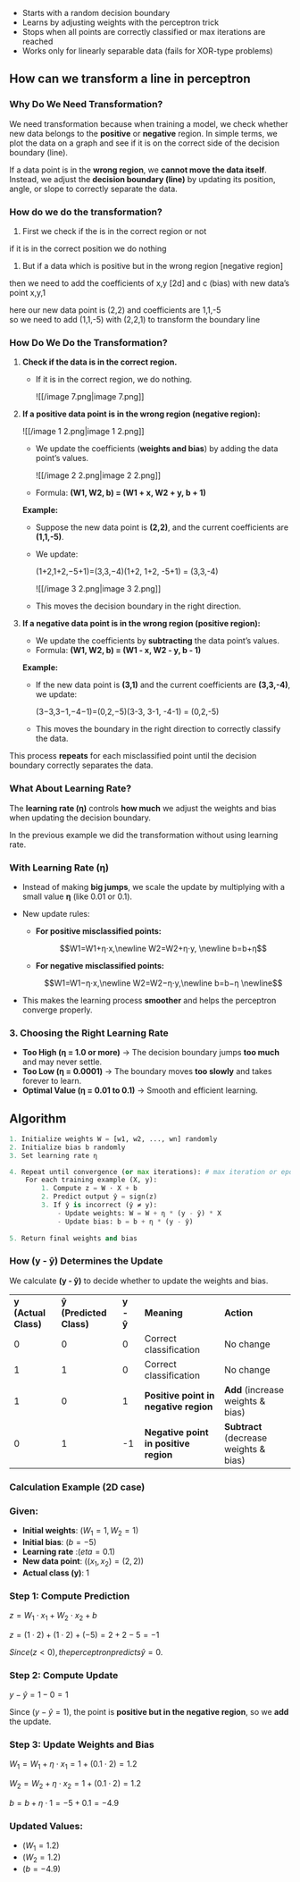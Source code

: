 - Starts with a random decision boundary
- Learns by adjusting weights with the perceptron trick
- Stops when all points are correctly classified or max iterations are reached
- Works only for linearly separable data (fails for XOR-type problems)
## How can we transform a line in perceptron

### Why Do We Need Transformation?

We need transformation because when training a model, we check whether new data belongs to the **positive** or **negative** region. In simple terms, we plot the data on a graph and see if it is on the correct side of the decision boundary (line).

If a data point is in the **wrong region**, we **cannot move the data itself**. Instead, we adjust the **decision boundary (line)** by updating its position, angle, or slope to correctly separate the data.

### How do we do the transformation?

1. First we check if the is in the correct region or not

if it is in the correct position we do nothing

1. But if a data which is positive but in the wrong region [negative region]

then we need to add the coefficients of x,y [2d] and c (bias) with new data’s point x,y,1

here our new data point is (2,2) and coefficients are 1,1,-5  
so we need to add (1,1,-5) with (2,2,1) to transform the boundary line  

### **How Do We Do the Transformation?**

1. **Check if the data is in the correct region.**
    - If it is in the correct region, we do nothing.
        
        ![[/image 7.png|image 7.png]]
        
2. **If a positive data point is in the wrong region (negative region):**
    
    ![[/image 1 2.png|image 1 2.png]]
    
    - We update the coefficients (**weights and bias**) by adding the data point’s values.
        
        ![[/image 2 2.png|image 2 2.png]]
        
    - Formula: **(W1, W2, b) = (W1 + x, W2 + y, b + 1)**
    
    **Example:**
    
    - Suppose the new data point is **(2,2)**, and the current coefficients are **(1,1,-5)**.
    - We update:
        
        (1+2,1+2,−5+1)=(3,3,−4)(1+2, 1+2, -5+1) = (3,3,-4)
        
        ![[/image 3 2.png|image 3 2.png]]
        
    - This moves the decision boundary in the right direction.
3. **If a negative data point is in the wrong region (positive region):**
    
    - We update the coefficients by **subtracting** the data point’s values.
    - Formula: **(W1, W2, b) = (W1 - x, W2 - y, b - 1)**
    
    **Example:**
    
    - If the new data point is **(3,1)** and the current coefficients are **(3,3,-4)**, we update:
        
        (3−3,3−1,−4−1)=(0,2,−5)(3-3, 3-1, -4-1) = (0,2,-5)
        
    - This moves the boundary in the right direction to correctly classify the data.

This process **repeats** for each misclassified point until the decision boundary correctly separates the data.

### **What About Learning Rate?**

The **learning rate (η)** controls **how much** we adjust the weights and bias when updating the decision boundary.

In the previous example we did the transformation without using learning rate.

### **With Learning Rate (η)**

- Instead of making **big jumps**, we scale the update by multiplying with a small value **η** (like 0.01 or 0.1).
- New update rules:
    - **For positive misclassified points:**
        
        $$W1=W1+η⋅x,\newline W2=W2+η⋅y, \newline b=b+η$$
        
    - **For negative misclassified points:**
        
        $$W1=W1−η⋅x,\newline W2=W2−η⋅y,\newline b=b−η \newline$$
        
- This makes the learning process **smoother** and helps the perceptron converge properly.

### **3. Choosing the Right Learning Rate**

- **Too High (η = 1.0 or more)** → The decision boundary jumps **too much** and may never settle.
- **Too Low (η = 0.0001)** → The boundary moves **too slowly** and takes forever to learn.
- **Optimal Value (η = 0.01 to 0.1)** → Smooth and efficient learning.

## Algorithm

```Python
1. Initialize weights W = [w1, w2, ..., wn] randomly
2. Initialize bias b randomly
3. Set learning rate η

4. Repeat until convergence (or max iterations): # max iteration or epoch = 1000
    For each training example (X, y):
        1. Compute z = W · X + b
        2. Predict output ŷ = sign(z)
        3. If ŷ is incorrect (ŷ ≠ y):
            - Update weights: W = W + η * (y - ŷ) * X
            - Update bias: b = b + η * (y - ŷ)
            
5. Return final weights and bias
```

### **How (y - ŷ) Determines the Update**

We calculate **(y - ŷ)** to decide whether to update the weights and bias.

|   |   |   |   |   |
|---|---|---|---|---|
|**y (Actual Class)**|**ŷ (Predicted Class)**|**y - ŷ**|**Meaning**|**Action**|
|0|0|0|Correct classification|No change|
|1|1|0|Correct classification|No change|
|1|0|1|**Positive point in negative region**|**Add** (increase weights & bias)|
|0|1|-1|**Negative point in positive region**|**Subtract** (decrease weights & bias)|

### **Calculation Example (2D case)**

### **Given:**

- **Initial weights**: $( W_1 = 1, W_2 = 1 )$
- **Initial bias**: $( b = -5 )$
- **Learning rate** :$( eta = 0.1 )$
- **New data point**: $( (x_1, x_2) = (2,2) )$
- **Actual class (y)**: 1

### **Step 1: Compute Prediction**

$z = W_1 \cdot x_1 + W_2 \cdot x_2 + b$  
  
$z = (1 \cdot 2) + (1 \cdot 2) + (-5) = 2 + 2 - 5 = -1$

  
$Since ( z < 0 ), the perceptron predicts ŷ = 0.$

### **Step 2: Compute Update**

  
$y - ŷ = 1 - 0 = 1$  
  
Since $( y - ŷ = 1 )$, the point is **positive but in the negative region**, so we **add** the update.

### **Step 3: Update Weights and Bias**

  
$W_1 = W_1 + \eta \cdot x_1 = 1 + (0.1 \cdot 2) = 1.2$  
  
$W_2 = W_2 + \eta \cdot x_2 = 1 + (0.1 \cdot 2) = 1.2$  
  
$b = b + \eta \cdot 1 = -5 + 0.1 = -4.9$

### **Updated Values:**

- $( W_1 = 1.2 )$
- $( W_2 = 1.2 )$
- $( b = -4.9 )$